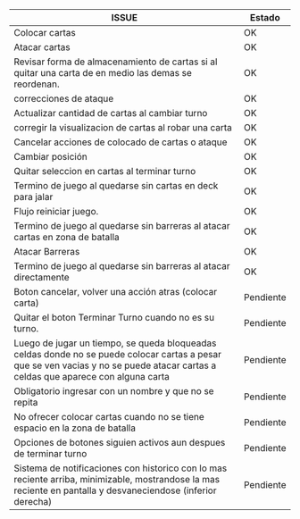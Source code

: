 |ISSUE | Estado |
| -----|-------|
|Colocar cartas |OK|
|Atacar cartas |OK |
|Revisar forma de almacenamiento de cartas si al quitar una carta de en medio las demas se reordenan. | OK |
|correcciones de ataque  | OK |
|Actualizar cantidad de cartas al cambiar turno  | OK |
|corregir la visualizacion de cartas al robar una carta | OK |
|Cancelar acciones de colocado de cartas o ataque | OK |
|Cambiar posición  | OK |
|Quitar seleccion en cartas al terminar turno  | OK |
|Termino de juego al quedarse sin cartas en deck para jalar | OK |
|Flujo reiniciar juego. | OK |
|Termino de juego al quedarse sin barreras al atacar cartas en zona de batalla | OK |
|Atacar Barreras | OK |
|Termino de juego al quedarse sin barreras al atacar directamente | OK |
|Boton cancelar, volver una acción atras (colocar carta) | Pendiente |
|Quitar el boton Terminar Turno cuando no es su turno. | Pendiente |
|Luego de jugar un tiempo, se queda bloqueadas celdas donde no se puede colocar cartas a pesar que se ven vacias y no se puede atacar cartas a celdas que aparece con alguna carta | Pendiente |
|Obligatorio ingresar con un nombre y que no se repita | Pendiente |
| No ofrecer colocar cartas cuando no se tiene espacio en la zona de batalla | Pendiente |
| Opciones de botones siguien activos aun despues de terminar turno | Pendiente |
| Sistema de notificaciones con historico con lo mas reciente arriba, minimizable, mostrandose la mas reciente en pantalla y desvaneciendose (inferior derecha) | Pendiente |
